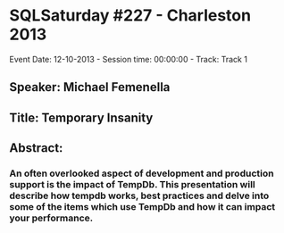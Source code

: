# SQLSaturday #227 - Charleston 2013
Event Date: 12-10-2013 - Session time: 00:00:00 - Track: Track 1
## Speaker: Michael Femenella
## Title: Temporary Insanity
## Abstract:
### An often overlooked aspect of development and production support is the impact of TempDb. This presentation will describe how tempdb works, best practices and delve into some of the items which use TempDb and how it can impact your performance.

